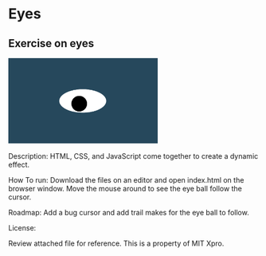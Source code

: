 # Eyes
## Exercise on eyes
<img src= "oneeye.png" width='300'/>

Description: HTML, CSS, and JavaScript come together to create a dynamic effect.

How To run: Download the files on an editor and open index.html on the browser window. Move the mouse around to see the eye ball follow the cursor.

Roadmap: Add a bug cursor and add trail makes for the eye ball to follow. 

License:

Review attached file for reference. This is a property of MIT Xpro.
